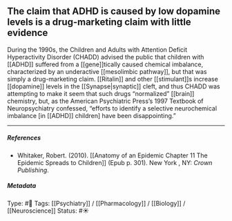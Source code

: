 ## The claim that ADHD is caused by low dopamine levels is a drug-marketing claim with little evidence # 

During the 1990s, the Children and Adults with Attention Deficit Hyperactivity Disorder (CHADD) advised the public that children with [[ADHD]] suffered from a [[gene]]tically caused chemical imbalance, characterized by an underactive [[mesolimbic pathway]], but that was simply a drug-marketing claim. [[Ritalin]] and other [[stimulant]]s increase [[dopamine]] levels in the [[Synapse|synaptic]] cleft, and thus CHADD was attempting to make it seem that such drugs “normalized” [[brain]] chemistry, but, as the American Psychiatric Press’s 1997 Textbook of Neuropsychiatry confessed, “efforts to identify a selective neurochemical imbalance [in [[ADHD]] children] have been disappointing.”

___

##### References

- Whitaker, Robert. (2010). [[Anatomy of an Epidemic Chapter 11 The Epidemic Spreads to Children]] (Epub p. 301). New York , NY: _Crown Publishing_.

##### Metadata

Type: #🔴 
Tags: [[Psychiatry]] / [[Pharmacology]] / [[Biology]] / [[Neuroscience]]
Status: #☀️ 